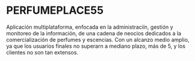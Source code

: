 # PERFUMEPLACE55
Aplicación multiplataforma, enfocada en la administraciín, gestión y monitoreo de la información, de una cadena de neocios dedicados a la comercialización de perfumes y escencias. Con un alcanzo medio amplio, ya que los usuarios finales no superarn a mediano plazo, más de 5, y los clientes no son tan extensos.
